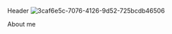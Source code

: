 Header
![3caf6e5c-7076-4126-9d52-725bcdb46506](https://github.com/user-attachments/assets/94866d92-106f-4fa9-9306-9f366f6fed51)

About me
